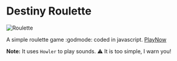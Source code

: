 # Destiny Roulette 

<img src="https://i.giphy.com/media/3o6MblM7XUeAghyjrG/source.gif" alt="Roulette">


A simple roulette game :godmode: coded in javascript.
<a href="http://jnfran92.rocks/destiny-roulette/">PlayNow</a>

**Note:** It uses `Howler` to play sounds.
:warning: It is too simple, I warn you!